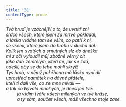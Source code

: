 ```yaml
---
title: '31'
contentType: prose
---
```


_Tvá hruď je vzácnější o to, že uvnitř zní  
srdce všech, které jsem za mrtvé pokládal;  
a láska vládne tam se vším, co patří k ní,  
se všemi, které jsem do hrobu v duchu dal.  
Kolik jen svatých a smutných slz do dneška  
mi z očí vyloudil můj zbožně věrný cit  
jako daň zemřelým, kteří mi, jak se zdá,  
odešli, aby se do tebe mohli skrýt!  
Tys hrob, v němž pohřbena má láska nyní dlí  
uprostřed památek na dávné přátele,  
kteří ti dali vše, co ze mne mívali —  
a tak co bývalo mnohých, je dnes jen tvé:  
         já vidím tváře všech milených ve tvé kráse,  
         a ty sám, součet všech, máš všechno moje zase._

